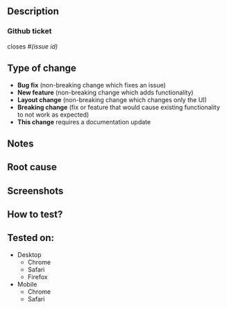 ## Description

<!-- Please include a summary of the change and which issue is fixed. Please also include relevant motivation and context. List any dependencies that are required for this change. -->

### Github ticket

closes #_(issue id)_

## Type of change

<!-- Please delete options that do not apply -->

- **Bug fix** (non-breaking change which fixes an issue)
- **New feature** (non-breaking change which adds functionality)
- **Layout change** (non-breaking change which changes only the UI)
- **Breaking change** (fix or feature that would cause existing functionality to
  not work as expected)
- **This change** requires a documentation update

## Notes

<!-- Any particular comment to have in mind when merging or reviewing this PR -->

## Root cause <!-- only if it is a bug fix -->

<!-- Briefly describe the root cause and analysis of the problem. -->

## Screenshots

<!-- Upload a screenshot -->

## How to test?

<!-- Quick step list of how this issue can be reproduced -->

## Tested on:

<!-- Please delete options that do not apply -->

- Desktop
  - Chrome
  - Safari
  - Firefox
- Mobile
  - Chrome
  - Safari
